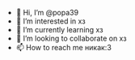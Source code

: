- 👋 Hi, I’m @popa39
- 👀 I’m interested in хз
- 🌱 I’m currently learning хз
- 💞️ I’m looking to collaborate on хз
- 📫 How to reach me никак:3
